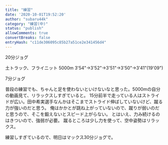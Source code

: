 ```yaml
---
title: "練習"
date: '2020-10-01T19:52:20'
author: "subaru44k"
category: "練習(中)"
status: "publish"
allowComments: true
convertBreaks: false
entryHash: "c11de306095c85b27a51ce2e341456d4"
---
```

20分ジョグ

土トラック、フライニット
5000m
3'54"→3'52"→3'51"→3'50"→3'41"(19'09")

7分ジョグ

普段の練習でも、ちゃんと足を使わないといけないなと思った。5000mの自分の動画見て、リラックスしすぎていると。
15分前半で走っている人はストライドが広い。田中希実選手なんかはそこまでストライド伸ばしていないけど、蹴る力が強いのだと思う。
俺はかかとが跳ね上がっていないので、蹴りが弱いのだと思うので、そこを鍛えないとスピード上がらない。
とはいえ、力み続けるのはきついので、強弱が必要。
蹴るところは少し力を使って、空中姿勢はリラックス。

練習しすぎているので、明日はマックス30分ジョグで。
